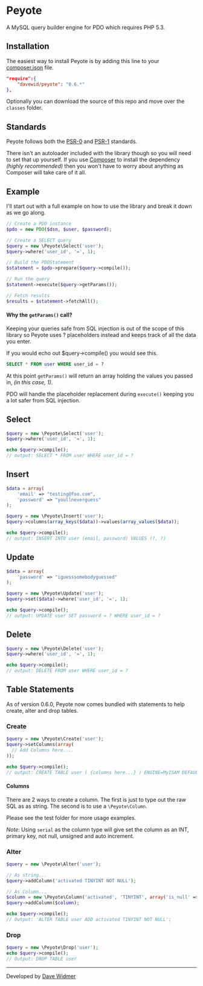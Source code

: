 # Peyote

A MySQL query builder engine for PDO which requires PHP 5.3.

## Installation

The easiest way to install Peyote is by adding this line to your
[composer.json](http://getcomposer.org/) file.

``` json
"require":{
	"davewid/peyote": "0.6.*"
},
```

Optionally you can download the source of this repo and move over the `classes`
folder.

## Standards

Peyote follows both the [PSR-0](https://github.com/php-fig/fig-standards/blob/master/accepted/PSR-0.md)
and [PSR-1](https://github.com/php-fig/fig-standards/blob/master/accepted/PSR-1-basic-coding-standard.md)
standards.

There isn't an autoloader included with the library though so you will need to
set that up yourself. If you use [Composer](http://getcomposer.org/) to install
the dependency _(highly recommended)_ then you won't have to worry about anything
as Composer will take care of it all.

## Example

I'll start out with a full example on how to use the library and break it down
as we go along.

``` php
// Create a PDO instance
$pdo = new PDO($dsn, $user, $password);

// Create a SELECT query
$query = new \Peyote\Select('user');
$query->where('user_id', '=', 1);

// Build the PDOStatement
$statement = $pdo->prepare($query->compile());

// Run the query
$statement->execute($query->getParams());

// Fetch results
$results = $statement->fetchAll();
```

#### Why the `getParams()` call?

Keeping your queries safe from SQL injection is out of the scope of this library
so Peyote uses ? placeholders instead and keeps track of all the data you enter.

If you would echo out $query->compile() you would see this.

``` sql
SELECT * FROM user WHERE user_id = ?
```

At this point `getParams()` will return an array holding the values you passed in,
_(in this case, 1)_.

PDO will handle the placeholder replacement during `execute()` keeping
you a lot safer from SQL injection.

## Select

``` php
$query = new \Peyote\Select('user');
$query->where('user_id', '=', 1);

echo $query->compile();
// output: SELECT * FROM user WHERE user_id = ?
```

## Insert

``` php
$data = array(
	'email' => "testing@foo.com",
	'password' => "youllneverguess"
);

$query = new \Peyote\Insert('user');
$query->columns(array_keys($data))->values(array_values($data));

echo $query->compile();
// output: INSERT INTO user (email, password) VALUES (?, ?)
```

## Update

``` php
$data = array(
	'password' => "iguesssomebodyguessed"
);

$query = new \Peyote\Update('user');
$query->set($data)->where('user_id', '=', 1);

echo $query->compile();
// output: UPDATE user SET password = ? WHERE user_id = ?
```

## Delete

``` php
$query = new \Peyote\Delete('user');
$query->where('user_id', '=', 1);

echo $query->compile();
// output: DELETE FROM user WHERE user_id = ?
```

## Table Statements

As of version 0.6.0, Peyote now comes bundled with statements to help create, alter
and drop tables.

### Create

``` php
$query = new \Peyote\Create('user');
$query->setColumns(array(
  // Add Columns here....
));

echo $query->compile();
// output: CREATE TABLE user ( {columns here...} ) ENGINE=MyISAM DEFAULT CHARSET=utf8
```

#### Columns

There are 2 ways to create a column. The first is just to type out the raw SQL as
as string. The second is to use a `\Peyote\Column`.

Please see the test folder for more usage examples.

_Note_: Using `serial` as the column type will give set the column as an INT, primary key,
not null, unsigned and auto increment.

### Alter

``` php
$query = new \Peyote\Alter('user');

// As string...
$query->addColumn('activated TINYINT NOT NULL');

// As Column...
$column = new \Peyote\Column('activated', 'TINYINT', array('is_null' => false));
$query->addColumn($column);

echo $query->compile();
// Output: 'ALTER TABLE user ADD activated TINYINT NOT NULL';
```

### Drop
``` php
$query = new \Peyote\Drop('user');
echo $query->compile();
// Output: DROP TABLE user
```

----

Developed by [Dave Widmer](http://www.davewidmer.net)
